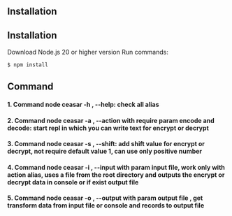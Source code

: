 ## Installation

## Installation
Download Node.js 20 or higher version
Run commands:
```bash
$ npm install
```


## Command
#### 1. Command node ceasar -h , --help: check all alias
#### 2. Command node ceasar -a , --action with require param encode and decode: start repl in which you can write text for encrypt or decrypt
#### 3. Command node ceasar -s , --shift: add shift value for encrypt or decrypt, not require default value 1, can use only positive number
#### 4. Command node ceasar -i , --input with param input file, work only with action alias, uses a file from the root directory  and outputs the   encrypt or decrypt data in console or if exist  output file 
#### 5. Command node ceasar -o , --output with param output file , get transform data from input file or console and records to output file